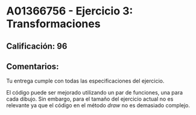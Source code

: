 # A01366756 - Ejercicio 3: Transformaciones

## **Calificación**: 96

## **Comentarios**:

Tu entrega cumple con todas las especificaciones del ejercicio.

El código puede ser mejorado utilizando un par de funciones, una para cada dibujo. Sin embargo, para el tamaño del ejercicio actual no es relevante ya que el código en el método *draw* no es demasiado complejo.
